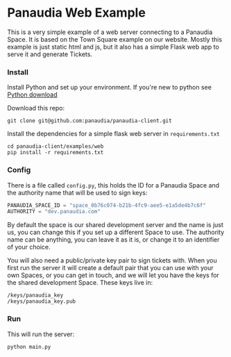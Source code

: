 # Panaudia Web Example

This is a very simple example of a web server connecting to a Panaudia Space.
It is based on the Town Square example on our website.
Mostly this example is just static html and js, but it also has a simple Flask web app to serve it and generate Tickets.

### Install

Install Python and set up your environment. If you're new to python see [Python download](https://wiki.python.org/moin/BeginnersGuide/Download)

Download this repo:

```
git clone git@github.com:panaudia/panaudia-client.git
```

Install the dependencies for a simple flask web server in `requirements.txt`

```
cd panaudia-client/examples/web
pip install -r requirements.txt
```

### Config

There is a file called `config.py`, this holds the ID for a Panaudia Space and the authority name that will be used to sign keys:

```python
PANAUDIA_SPACE_ID = "space_0b76c074-b21b-4fc9-aee5-e1a5de4b7c6f"
AUTHORITY = "dev.panaudia.com"
```

By default the space is our shared development server and the name is just us, you can change this if you set up a different Space to use. 
The authority name can be anything, you can leave it as it is, or change it to an identifier of your choice.

You will also need a public/private key pair to sign tickets with. 
When you first run the server it will create a default pair that you can use with your own Spaces, 
or you can get in touch, and we will let you have the keys for the shared development Space.
These keys live in:

```
/keys/panaudia_key
/keys/panaudia_key.pub
```

### Run

This will run the server:

```python main.py```










